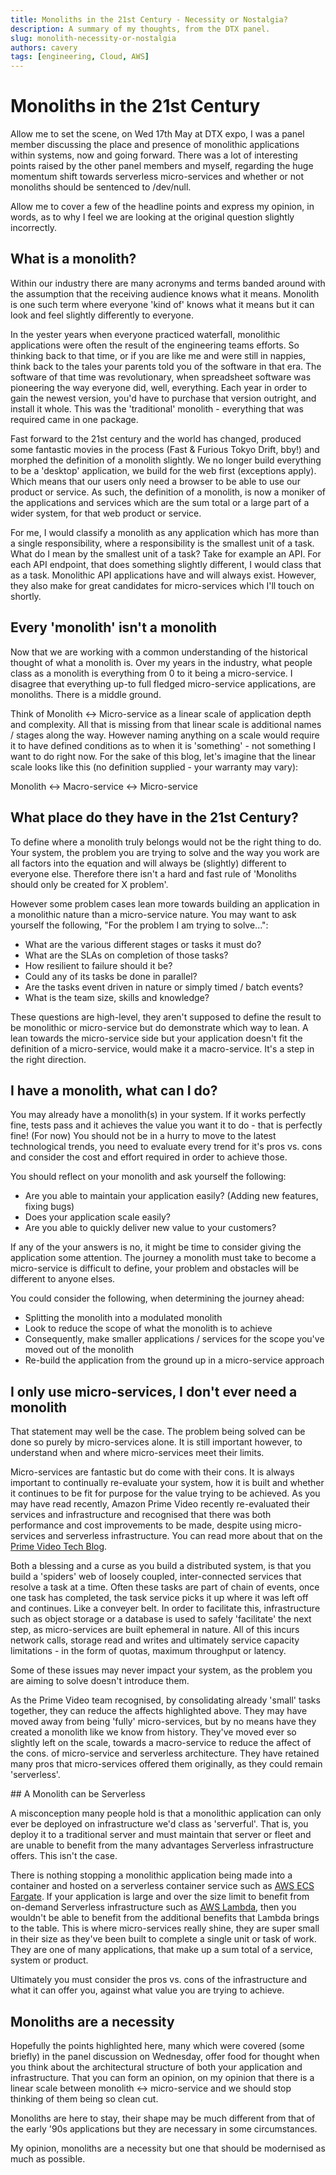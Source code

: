 ```yaml
---
title: Monoliths in the 21st Century - Necessity or Nostalgia?
description: A summary of my thoughts, from the DTX panel.
slug: monolith-necessity-or-nostalgia
authors: cavery
tags: [engineering, Cloud, AWS]
---
```


# Monoliths in the 21st Century

Allow me to set the scene, on Wed 17th May at DTX expo, I was a panel member discussing the place and presence of monolithic applications within systems, now and going forward.
There was a lot of interesting points raised by the other panel members and myself, regarding the huge momentum shift towards serverless micro-services and whether or not monoliths should be sentenced to /dev/null.

Allow me to cover a few of the headline points and express my opinion, in words, as to why I feel we are looking at the original question slightly incorrectly.

## What is a monolith?

Within our industry there are many acronyms and terms banded around with the assumption that the receiving audience knows what it means. Monolith is one such term where everyone 'kind of' knows what it means but it can
look and feel slightly differently to everyone.

In the yester years when everyone practiced waterfall, monolithic applications were often the result of the engineering teams efforts. So thinking back to that time, or if you are like me and were still in nappies,
think back to the tales your parents told you of the software in that era.
The software of that time was revolutionary, when spreadsheet software was pioneering the way everyone did, well, everything. Each year in order to gain the newest version, you'd have to purchase that version outright,
and install it whole. This was the 'traditional' monolith - everything that was required came in one package.

Fast forward to the 21st century and the world has changed, produced some fantastic movies in the process (Fast & Furious Tokyo Drift, bby!) and morphed the definition of a monolith slightly.
We no longer build everything to be a 'desktop' application, we build for the web first (exceptions apply). Which means that our users only need a browser to be able to use our product or service.
As such, the definition of a monolith, is now a moniker of the applications and services which are the sum total or a large part of a wider system, for that web product or service.

For me, I would classify a monolith as any application which has more than a single responsibility, where a responsibility is the smallest unit of a task.
What do I mean by the smallest unit of a task? Take for example an API. For each API endpoint, that does something slightly different, I would class that as a task.
Monolithic API applications have and will always exist. However, they also make for great candidates for micro-services which I'll touch on shortly.

## Every 'monolith' isn't a monolith

Now that we are working with a common understanding of the historical thought of what a monolith is. Over my years in the industry, what people class as a monolith is everything from 0 to it being a micro-service.
I disagree that everything up-to full fledged micro-service applications, are monoliths. There is a middle ground.

Think of Monolith <-> Micro-service as a linear scale of application depth and complexity. All that is missing from that linear scale is additional names / stages along the way.
However naming anything on a scale would require it to have defined conditions as to when it is 'something' - not something I want to do right now.
For the sake of this blog, let's imagine that the linear scale looks like this (no definition supplied - your warranty may vary):

Monolith <-> Macro-service <-> Micro-service

## What place do they have in the 21st Century?

To define where a monolith truly belongs would not be the right thing to do. Your system, the problem you are trying to solve and the way you work are all factors into the equation and will always be (slightly) different to everyone else.
Therefore there isn't a hard and fast rule of 'Monoliths should only be created for X problem'.

However some problem cases lean more towards building an application in a monolithic nature than a micro-service nature.
You may want to ask yourself the following, "For the problem I am trying to solve...":

- What are the various different stages or tasks it must do?
- What are the SLAs on completion of those tasks?
- How resilient to failure should it be?
- Could any of its tasks be done in parallel?
- Are the tasks event driven in nature or simply timed / batch events?
- What is the team size, skills and knowledge?

These questions are high-level, they aren't supposed to define the result to be monolithic or micro-service but do demonstrate which way to lean.
A lean towards the micro-service side but your application doesn't fit the definition of a micro-service, would make it a macro-service. It's a step in the right direction.

## I have a monolith, what can I do?

You may already have a monolith(s) in your system. If it works perfectly fine, tests pass and it achieves the value you want it to do - that is perfectly fine! (For now)
You should not be in a hurry to move to the latest technological trends, you need to evaluate every trend for it's pros vs. cons and consider the cost and effort required in order to achieve those.

You should reflect on your monolith and ask yourself the following:

- Are you able to maintain your application easily? (Adding new features, fixing bugs)
- Does your application scale easily?
- Are you able to quickly deliver new value to your customers?

If any of the your answers is no, it might be time to consider giving the application some attention.
The journey a monolith must take to become a micro-service is difficult to define, your problem and obstacles will be different to anyone elses.

You could consider the following, when determining the journey ahead:

- Splitting the monolith into a modulated monolith
- Look to reduce the scope of what the monolith is to achieve
- Consequently, make smaller applications / services for the scope you've moved out of the monolith
- Re-build the application from the ground up in a micro-service approach

## I only use micro-services, I don't ever need a monolith

That statement may well be the case. The problem being solved can be done so purely by micro-services alone. It is still important however, to understand when and where micro-services meet their limits.

Micro-services are fantastic but do come with their cons. It is always important to continually re-evaluate your system, how it is built and whether it continues to be fit for purpose for the value trying to be achieved.
As you may have read recently, Amazon Prime Video recently re-evaluated their services and infrastructure and recognised that there was both performance and cost improvements to be made, despite using micro-services and serverless infrastructure.
You can read more about that on the [Prime Video Tech Blog](https://www.primevideotech.com/video-streaming/scaling-up-the-prime-video-audio-video-monitoring-service-and-reducing-costs-by-90).

Both a blessing and a curse as you build a distributed system, is that you build a 'spiders' web of loosely coupled, inter-connected services that resolve a task at a time. 
Often these tasks are part of chain of events, once one task has completed, the task service picks it up where it was left off and continues. Like a conveyer belt.
In order to facilitate this, infrastructure such as object storage or a database is used to safely 'facilitate' the next step, as micro-services are built ephemeral in nature.
All of this incurs network calls, storage read and writes and ultimately service capacity limitations - in the form of quotas, maximum throughput or latency.

Some of these issues may never impact your system, as the problem you are aiming to solve doesn't introduce them.

As the Prime Video team recognised, by consolidating already 'small' tasks together, they can reduce the affects highlighted above.
They may have moved away from being 'fully' micro-services, but by no means have they created a monolith like we know from history. They've moved ever so slightly left on the scale, towards a macro-service to reduce the affect of the cons. of micro-service and serverless architecture.
They have retained many pros that micro-services offered them originally, as they could remain 'serverless'.

## A Monolith can be Serverless

A misconception many people hold is that a monolithic application can only ever be deployed on infrastructure we'd class as 'serverful'. That is, you deploy it to a traditional server and must maintain that server or fleet and are unable
to benefit from the many advantages Serverless infrastructure offers. This isn't the case.

There is nothing stopping a monolithic application being made into a container and hosted on a serverless container service such as [AWS ECS Fargate](https://docs.aws.amazon.com/AmazonECS/latest/userguide/what-is-fargate.html).
If your application is large and over the size limit to benefit from on-demand Serverless infrastructure such as [AWS Lambda](https://aws.amazon.com/lambda/), then you wouldn't be able to benefit from the additional benefits that Lambda brings to the table.
This is where micro-services really shine, they are super small in their size as they've been built to complete a single unit or task of work. They are one of many applications, that make up a sum total of a service, system or product.

Ultimately you must consider the pros vs. cons of the infrastructure and what it can offer you, against what value you are trying to achieve.

## Monoliths are a necessity

Hopefully the points highlighted here, many which were covered (some briefly) in the panel discussion on Wednesday, offer food for thought when you think about the architectural structure of both your application and infrastructure.
That you can form an opinion, on my opinion that there is a linear scale between monolith <-> micro-service and we should stop thinking of them being so clean cut.

Monoliths are here to stay, their shape may be much different from that of the early '90s applications but they are necessary in some circumstances.

My opinion, monoliths are a necessity but one that should be modernised as much as possible.
